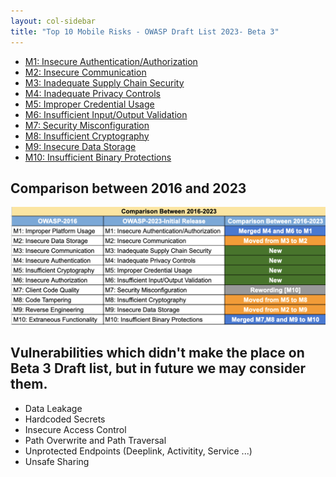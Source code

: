 ```yaml
---
layout: col-sidebar
title: "Top 10 Mobile Risks - OWASP Draft List 2023- Beta 3"
---
```


- [M1: Insecure Authentication/Authorization](m1-insecure-authentication-authorization.md)
- [M2: Insecure Communication](m2-insecure-communication.md)
- [M3: Inadequate Supply Chain Security](m3-inadequate-supply-chain-security.md)
- [M4: Inadequate Privacy Controls](m4-inadequate-privacy-controls.md)
- [M5: Improper Credential Usage](m5-improper-credential-usage.md)
- [M6: Insufficient Input/Output Validation](m6-insufficient-input-output-validation.md)
- [M7: Security Misconfiguration](m7-security-misconfiguration.md)
- [M8: Insufficient Cryptography](m8-insufficient-cryptography.md)
- [M9: Insecure Data Storage](m9-insecure-data-storage.md)
- [M10: Insufficient Binary Protections](m10-insufficient-binary-protection.md)

## Comparison between 2016 and 2023
![image description](/2023-risks/assets/images/comparison-owasp-10.png)

## Vulnerabilities which didn't make the place on Beta 3 Draft list, but in future we may consider them.

* Data Leakage
* Hardcoded Secrets
* Insecure Access Control
* Path Overwrite and Path Traversal
* Unprotected Endpoints (Deeplink, Activitity, Service ...)
* Unsafe Sharing

